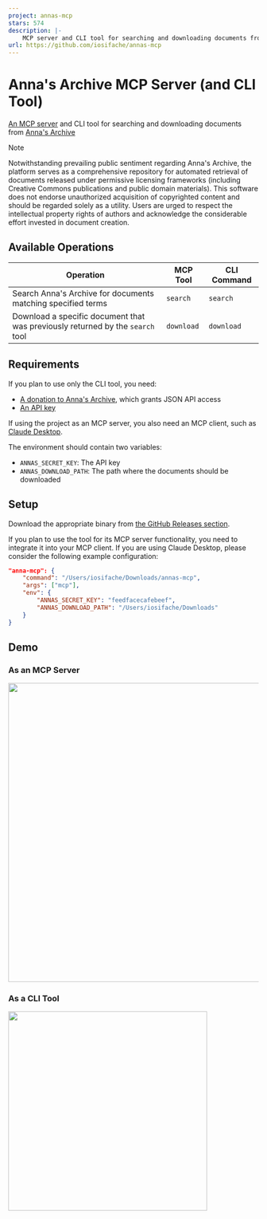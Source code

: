 ```yaml
---
project: annas-mcp
stars: 574
description: |-
    MCP server and CLI tool for searching and downloading documents from Anna's Archive
url: https://github.com/iosifache/annas-mcp
---
```


# Anna's Archive MCP Server (and CLI Tool)

[An MCP server](https://modelcontextprotocol.io/introduction) and CLI tool for searching and downloading documents from [Anna's Archive](https://annas-archive.org)

> [!NOTE]
> Notwithstanding prevailing public sentiment regarding Anna's Archive, the platform serves as a comprehensive repository for automated retrieval of documents released under permissive licensing frameworks (including Creative Commons publications and public domain materials). This software does not endorse unauthorized acquisition of copyrighted content and should be regarded solely as a utility. Users are urged to respect the intellectual property rights of authors and acknowledge the considerable effort invested in document creation.

## Available Operations

| Operation                                                                      | MCP Tool   | CLI Command |
| ------------------------------------------------------------------------------ | ---------- | ----------- |
| Search Anna's Archive for documents matching specified terms                   | `search`   | `search`    |
| Download a specific document that was previously returned by the `search` tool | `download` | `download`  |

## Requirements

If you plan to use only the CLI tool, you need:

- [A donation to Anna's Archive](https://annas-archive.org/donate), which grants JSON API access
- [An API key](https://annas-archive.org/faq#api)

If using the project as an MCP server, you also need an MCP client, such as [Claude Desktop](https://claude.ai/download).

The environment should contain two variables:

- `ANNAS_SECRET_KEY`: The API key
- `ANNAS_DOWNLOAD_PATH`: The path where the documents should be downloaded

## Setup

Download the appropriate binary from [the GitHub Releases section](https://github.com/iosifache/annas-mcp/releases).

If you plan to use the tool for its MCP server functionality, you need to integrate it into your MCP client. If you are using Claude Desktop, please consider the following example configuration:

```json
"anna-mcp": {
    "command": "/Users/iosifache/Downloads/annas-mcp",
    "args": ["mcp"],
    "env": {
        "ANNAS_SECRET_KEY": "feedfacecafebeef",
        "ANNAS_DOWNLOAD_PATH": "/Users/iosifache/Downloads"
    }
}
```

## Demo

### As an MCP Server

<img src="screenshots/claude.png" width="600px"/>

### As a CLI Tool

<img src="screenshots/cli.png" width="400px"/>

